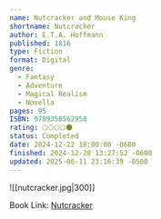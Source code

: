 ```yaml
---
name: Nutcracker and Mouse King
shortname: Nutcracker
author: E.T.A. Hoffmann
published: 1816
type: Fiction
format: Digital
genre:
  - Fantasy
  - Adventure
  - Magical Realism
  - Novella
pages: 95
ISBN: 9789358562958
rating: 🌕🌕🌕🌕🌑
status: Completed
date: 2024-12-22 18:00:00 -0600
finished: 2024-12-28 13:27:52 -0600
updated: 2025-06-11 23:16:39 -0500
---
```


![[nutcracker.jpg|300]]

Book Link: [Nutcracker](https://www.goodreads.com/book/show/774449.Nutcracker)
